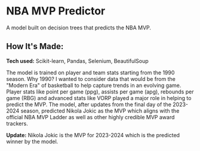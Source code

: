 # NBA MVP Predictor

A model built on decision trees that predicts the NBA MVP.

## How It's Made:

**Tech used:** Scikit-learn, Pandas, Selenium, BeautifulSoup

The model is trained on player and team stats starting from the 1990 season. Why 1990? I wanted to consider data that would be from the "Modern Era" of basketball to help capture trends in an evolving game. Player stats like point per game (ppg), assists per game (apg), rebounds per game (RBG) and advanced stats like VORP played a major role in helping to predict the MVP. The model, after updates from the final day of the 2023-2024 season, predicted Nikola Jokic as the MVP which aligns with the official NBA MVP Ladder as well as other highly credible MVP award trackers. 

**Update:** Nikola Jokic is the MVP for 2023-2024 which is the predicted winner by the model.
